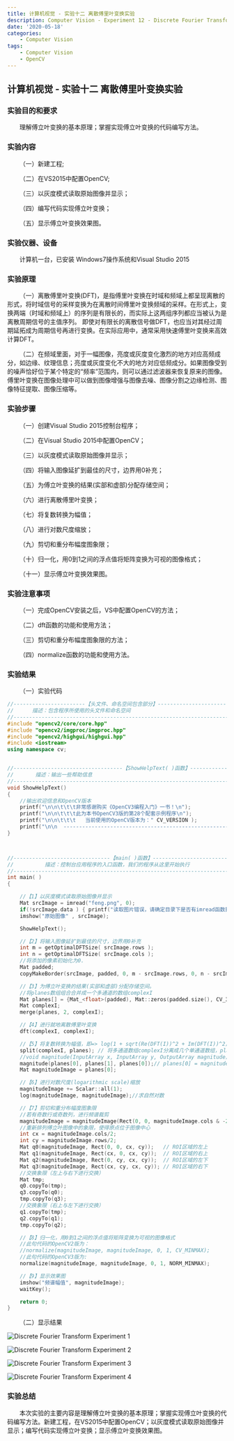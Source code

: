 ```yaml
---
title: 计算机视觉 - 实验十二 离散傅里叶变换实验
description: Computer Vision - Experiment 12 - Discrete Fourier Transform Experiment
date: '2020-05-18'
categories:
    - Computer Vision
tags:
    - Computer Vision
    - OpenCV
---
```


## 计算机视觉 - 实验十二 离散傅里叶变换实验

### 实验目的和要求

&emsp;&emsp;理解傅立叶变换的基本原理；掌握实现傅立叶变换的代码编写方法。

### 实验内容

&emsp;&emsp;（一）新建工程;

&emsp;&emsp;（二）在VS2015中配置OpenCV;

&emsp;&emsp;（三）以灰度模式读取原始图像并显示；

&emsp;&emsp;（四）编写代码实现傅立叶变换；

&emsp;&emsp;（五）显示傅立叶变换效果图。  

### 实验仪器、设备

&emsp;&emsp;计算机一台，已安装 Windows7操作系统和Visual Studio 2015

### 实验原理

&emsp;&emsp;（一）离散傅里叶变换(DFT)，是指傅里叶变换在时域和频域上都呈现离散的形式，将时域信号的采样变换为在离散时间傅里叶变换频域的采样。在形式上，变换两端（时域和频域上）的序列是有限长的，而实际上这两组序列都应当被认为是离散周期信号的主值序列。 即使对有限长的离散信号做DFT，也应当对其经过周期延拓成为周期信号再进行变换。在实际应用中，通常采用快速傅里叶变换来高效计算DFT。

&emsp;&emsp;（二）在频域里面，对于一幅图像，亮度或灰度变化激烈的地方对应高频成分，如边缘、纹理信息；亮度或灰度变化不大的地方对应低频成分。如果图像受到的噪声恰好位于某个特定的“频率”范围内，则可以通过滤波器来恢复原来的图像。傅里叶变换在图像处理中可以做到图像增强与图像去噪、图像分割之边缘检测、图像特征提取、图像压缩等。

### 实验步骤

&emsp;&emsp;（一）创建Visual Studio 2015控制台程序；

&emsp;&emsp;（二）在Visual Studio 2015中配置OpenCV；

&emsp;&emsp;（三）以灰度模式读取原始图像并显示；

&emsp;&emsp;（四）将输入图像延扩到最佳的尺寸，边界用0补充；

&emsp;&emsp;（五）为傅立叶变换的结果(实部和虚部)分配存储空间；

&emsp;&emsp;（六）进行离散傅里叶变换；

&emsp;&emsp;（七）将复数转换为幅值；

&emsp;&emsp;（八）进行对数尺度缩放；

&emsp;&emsp;（九）剪切和重分布幅度图象限；

&emsp;&emsp;（十）归一化，用0到1之间的浮点值将矩阵变换为可视的图像格式；

&emsp;&emsp;（十一）显示傅立叶变换效果图。

### 实验注意事项

&emsp;&emsp;（一）完成OpenCV安装之后，VS中配置OpenCV的方法；

&emsp;&emsp;（二）dft函数的功能和使用方法；

&emsp;&emsp;（三）剪切和重分布幅度图象限的方法；

&emsp;&emsp;（四）normalize函数的功能和使用方法。

### 实验结果

&emsp;&emsp;（一）实验代码

```cpp
//-----------------------【头文件、命名空间包含部分】-----------------------------
//		描述：包含程序所使用的头文件和命名空间
//---------------------------------------------------------------------------------
#include "opencv2/core/core.hpp"
#include "opencv2/imgproc/imgproc.hpp"
#include "opencv2/highgui/highgui.hpp"
#include <iostream>
using namespace cv;


//-----------------------------------【ShowHelpText( )函数】------------------------
//		 描述：输出一些帮助信息
//----------------------------------------------------------------------------------
void ShowHelpText()
{
	//输出欢迎信息和OpenCV版本
	printf("\n\n\t\t\t非常感谢购买《OpenCV3编程入门》一书！\n");
	printf("\n\n\t\t\t此为本书OpenCV3版的第28个配套示例程序\n");
	printf("\n\n\t\t\t   当前使用的OpenCV版本为：" CV_VERSION );
	printf("\n\n  ----------------------------------------------------------------------------\n");
}



//-------------------------------【main( )函数】-----------------------------------------
//          描述：控制台应用程序的入口函数，我们的程序从这里开始执行
//-------------------------------------------------------------------------------------
int main( )
{

	//【1】以灰度模式读取原始图像并显示
	Mat srcImage = imread("feng.png", 0);
	if(!srcImage.data ) { printf("读取图片错误，请确定目录下是否有imread函数指定图片存在~！ \n"); return false; } 
	imshow("原始图像" , srcImage);   

	ShowHelpText();

	//【2】将输入图像延扩到最佳的尺寸，边界用0补充
	int m = getOptimalDFTSize( srcImage.rows );
	int n = getOptimalDFTSize( srcImage.cols ); 
	//将添加的像素初始化为0.
	Mat padded;  
	copyMakeBorder(srcImage, padded, 0, m - srcImage.rows, 0, n - srcImage.cols, BORDER_CONSTANT, Scalar::all(0));

	//【3】为傅立叶变换的结果(实部和虚部)分配存储空间。
	//将planes数组组合合并成一个多通道的数组complexI
	Mat planes[] = {Mat_<float>(padded), Mat::zeros(padded.size(), CV_32F)};
	Mat complexI;
	merge(planes, 2, complexI);         

	//【4】进行就地离散傅里叶变换
	dft(complexI, complexI);           

	//【5】将复数转换为幅值，即=> log(1 + sqrt(Re(DFT(I))^2 + Im(DFT(I))^2))
	split(complexI, planes); // 将多通道数组complexI分离成几个单通道数组，planes[0] = Re(DFT(I), planes[1] = Im(DFT(I))
	//void magnitude(InputArray x, InputArray y, OutputArray magnitude);
	magnitude(planes[0], planes[1], planes[0]);// planes[0] = magnitude  
	Mat magnitudeImage = planes[0];

	//【6】进行对数尺度(logarithmic scale)缩放
	magnitudeImage += Scalar::all(1);
	log(magnitudeImage, magnitudeImage);//求自然对数

	//【7】剪切和重分布幅度图象限
	//若有奇数行或奇数列，进行频谱裁剪      
	magnitudeImage = magnitudeImage(Rect(0, 0, magnitudeImage.cols & -2, magnitudeImage.rows & -2));
	//重新排列傅立叶图像中的象限，使得原点位于图像中心  
	int cx = magnitudeImage.cols/2;
	int cy = magnitudeImage.rows/2;
	Mat q0(magnitudeImage, Rect(0, 0, cx, cy));   // ROI区域的左上
	Mat q1(magnitudeImage, Rect(cx, 0, cx, cy));  // ROI区域的右上
	Mat q2(magnitudeImage, Rect(0, cy, cx, cy));  // ROI区域的左下
	Mat q3(magnitudeImage, Rect(cx, cy, cx, cy)); // ROI区域的右下
	//交换象限（左上与右下进行交换）
	Mat tmp;                           
	q0.copyTo(tmp);
	q3.copyTo(q0);
	tmp.copyTo(q3);
	//交换象限（右上与左下进行交换）
	q1.copyTo(tmp);                 
	q2.copyTo(q1);
	tmp.copyTo(q2);

	//【8】归一化，用0到1之间的浮点值将矩阵变换为可视的图像格式
	//此句代码的OpenCV2版为：
	//normalize(magnitudeImage, magnitudeImage, 0, 1, CV_MINMAX); 
	//此句代码的OpenCV3版为:
	normalize(magnitudeImage, magnitudeImage, 0, 1, NORM_MINMAX); 

	//【9】显示效果图
	imshow("频谱幅值", magnitudeImage);    
	waitKey();

	return 0;
}
```

&emsp;&emsp;（二）显示结果

![Discrete Fourier Transform Experiment 1](https://raw.githubusercontent.com/JavenJin/blog-image/master/content/post/Campus%20Projects/Computer%20Vision/Experiment%2012%20Discrete%20Fourier%20Transform%20Experiment/discrete-fourier-transform-experiment1.png)

![Discrete Fourier Transform Experiment 2](https://raw.githubusercontent.com/JavenJin/blog-image/master/content/post/Campus%20Projects/Computer%20Vision/Experiment%2012%20Discrete%20Fourier%20Transform%20Experiment/discrete-fourier-transform-experiment2.png)

![Discrete Fourier Transform Experiment 3](https://raw.githubusercontent.com/JavenJin/blog-image/master/content/post/Campus%20Projects/Computer%20Vision/Experiment%2012%20Discrete%20Fourier%20Transform%20Experiment/discrete-fourier-transform-experiment3.png)

![Discrete Fourier Transform Experiment 4](https://raw.githubusercontent.com/JavenJin/blog-image/master/content/post/Campus%20Projects/Computer%20Vision/Experiment%2012%20Discrete%20Fourier%20Transform%20Experiment/discrete-fourier-transform-experiment4.png)

### 实验总结

&emsp;&emsp;本次实验的主要内容是理解傅立叶变换的基本原理；掌握实现傅立叶变换的代码编写方法。新建工程，在VS2015中配置OpenCV；以灰度模式读取原始图像并显示；编写代码实现傅立叶变换；显示傅立叶变换效果图。